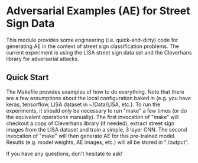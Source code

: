 # Adversarial Examples (AE) for Street Sign Data

This module provides some engineering (i.e. quick-and-dirty) code for generating AE in the context of street sign classification problems.  The current experiment is using the LISA street sign data set and the Cleverhans library for adversarial attacks.

## Quick Start

The Makefile provides examples of how to do everything.  Note that there are a few assumptions about the local configuration baked in (e.g. you have keras, tensorflow, LISA dataset in ~/Data/LISA, etc.).  To run the experiments, it should only be necessary to run "make" a few times (or do the equivalent operations manually).  The first invocation of "make" will checkout a copy of Cleverhans library (if needed), extract street sign images from the LISA dataset and train a simple, 3 layer CNN.  The second invocation of "make" will then generate AE for this pre-trained model.  Results (e.g. model weights, AE images, etc.) will all be stored in "./output".  

If you have any questions, don't hesitate to ask!
